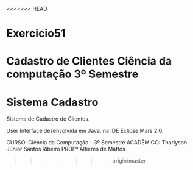 <<<<<<< HEAD
# Exercicio51
Cadastro de Clientes
Ciência da computação 3º Semestre
=======
# Sistema Cadastro

Sistema de Cadastro de Clientes.

User Interface desenvolvida em Java, na IDE Eclipse Mars 2.0.

CURSO: Ciência da Computação - 3º Semestre
ACADÊMICO: Tharlyson Júnior Santos Ribeiro
PROFº Altieres de Mattos


>>>>>>> origin/master
